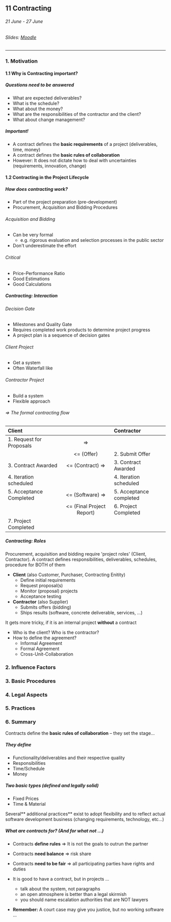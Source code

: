 ## 11 Contracting

###### 21 June - 27 June

###### Slides: [Moodle](https://www.moodle.tum.de/mod/resource/view.php?id=597843)

---

### 1. Motivation

#### 1.1 Why is Contracting important?

##### Questions need to be answered

* What are expected deliverables?
* What is the schedule?
* What about the money?
* What are the responsibilities of the contractor and the client?
* What about change management?

##### Important!

* A contract defines the **basic requirements** of a project \(deliverables, time, money\)
* A contract defines the **basic rules of collaboration**
* However: It does not dictate how to deal with uncertainties \(requirements, innovation, change\)

#### 1.2 Contracting in the Project Lifecycle

##### How does contracting work?

* Part of the project preparation \(pre-development\)
* Procurement, Acquisition and Bidding Procedures

###### Acquisition and Bidding

* Can be very formal
  * e.g. rigorous evaluation and selection processes in the public sector
* Don't underestimate the effort

###### Critical

* Price-Performance Ratio
* Good Estimations
* Good Calculations

##### Contracting: Interaction

###### Decision Gate

* Milestones and Quality Gate
* Requires completed work products to determine project progress
* A project plan is a sequence of decision gates

###### Client Project

* Get a system 
* Often Waterfall like

###### Contractor Project

* Build a system
* Flexible approach

###### =&gt; The formal contracting flow

| **Client** |  | Contractor |
| :--- | :---: | :--- |
| 1. Request for Proposals | =&gt;  |  |
|  | &lt;= \(Offer\) | 2. Submit Offer |
| 3. Contract Awarded | &lt;= \(Contract\) =&gt; | 3. Contract Awarded |
| 4. Iteration scheduled |  | 4. Iteration scheduled |
| 5. Acceptance Completed | &lt;= \(Software\) =&gt; | 5. Acceptance completed |
|  | &lt;= \(Final Project Report\) | 6. Project Completed |
| 7. Project Completed |  |  |



##### Contracting: Roles

Procurement, acquisition and bidding require 'project roles' \(Client, Contractor\). A contract defines responsibilities, deliverables, schedules, procedure for BOTH of them

* **Client** \(also Customer, Purchaser, Contracting Enitity\)
  * Define initial requirements
  * Request proposal\(s\)
  * Monitor \(proposal\) projects
  * Acceptance testing
* **Contractor** \(also Supplier\)
  * Submits offers \(bidding\)
  * Ships results \(software, concrete deliverable, services, ...\)

It gets more tricky, if it is an internal project **without** a contract

* Who is the client? Who is the contractor?
* How to define the agreement?
  * Informal Agreement
  * Formal Agreement
  * Cross-Unit-Collaboration

### 2. Influence Factors

### 3. Basic Procedures

### 4. Legal Aspects

### 5. Practices

### 6. Summary

Contracts define the **basic rules of collaboration** – they set the stage…

##### They define

* Functionality/deliverables and their respective quality
* Responsibilities
* Time/Schedule
* Money

##### Two basic types \(defined and legally solid\)

* Fixed Prices
* Time & Material

Several** additional practices** exist to adopt flexibility and to reflect actual software development business \(changing requirements, technology, etc...\)

##### What are contracts for? \(And for what not ...\)

* Contracts **define rules** =&gt; It is not the goals to outrun the partner
* Contracts **need balance** =&gt; risk share
* Contracts **need to be fair** =&gt; all participating parties have rights and duties

* It is good to have a contract, but in projects ...

  * talk about the system, not paragraphs
  * an open atmosphere is better than a legal skirmish
  * you should name escalation authorities that are NOT lawyers

* **Remember:** A court case may give you justice, but no working software ...



